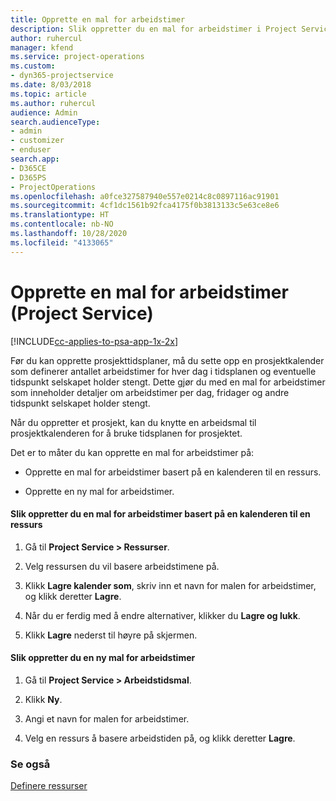 ```yaml
---
title: Opprette en mal for arbeidstimer
description: Slik oppretter du en mal for arbeidstimer i Project Service
author: ruhercul
manager: kfend
ms.service: project-operations
ms.custom:
- dyn365-projectservice
ms.date: 8/03/2018
ms.topic: article
ms.author: ruhercul
audience: Admin
search.audienceType:
- admin
- customizer
- enduser
search.app:
- D365CE
- D365PS
- ProjectOperations
ms.openlocfilehash: a0fce327587940e557e0214c8c0897116ac91901
ms.sourcegitcommit: 4cf1dc1561b92fca4175f0b3813133c5e63ce8e6
ms.translationtype: HT
ms.contentlocale: nb-NO
ms.lasthandoff: 10/28/2020
ms.locfileid: "4133065"
---
```

# <a name="create-a-work-hours-template-project-service"></a>Opprette en mal for arbeidstimer (Project Service)

[!INCLUDE[cc-applies-to-psa-app-1x-2x](../includes/cc-applies-to-psa-app-1x-2x.md)]

Før du kan opprette prosjekttidsplaner, må du sette opp en prosjektkalender som definerer antallet arbeidstimer for hver dag i tidsplanen og eventuelle tidspunkt selskapet holder stengt. Dette gjør du med en mal for arbeidstimer som inneholder detaljer om arbeidstimer per dag, fridager og andre tidspunkt selskapet holder stengt.  
  
 Når du oppretter et prosjekt, kan du knytte en arbeidsmal til prosjektkalenderen for å bruke tidsplanen for prosjektet.  
  
 Det er to måter du kan opprette en mal for arbeidstimer på:  
  
-   Opprette en mal for arbeidstimer basert på en kalenderen til en ressurs.  
  
-   Opprette en ny mal for arbeidstimer.  
  
#### <a name="to-create-a-work-hours-template-based-on-a-resources-calendar"></a>Slik oppretter du en mal for arbeidstimer basert på en kalenderen til en ressurs  
  
1.  Gå til **Project Service > Ressurser**.  
  
2.  Velg ressursen du vil basere arbeidstimene på.  
  
3.  Klikk **Lagre kalender som**, skriv inn et navn for malen for arbeidstimer, og klikk deretter **Lagre**.  
  
4.  Når du er ferdig med å endre alternativer, klikker du **Lagre og lukk**.  
  
5.  Klikk **Lagre** nederst til høyre på skjermen.  
  
#### <a name="to-create-a-new-work-hours-template"></a>Slik oppretter du en ny mal for arbeidstimer  
  
1.  Gå til **Project Service > Arbeidstidsmal**.  
  
2.  Klikk **Ny**.  
  
3.  Angi et navn for malen for arbeidstimer.  
  
4.  Velg en ressurs å basere arbeidstiden på, og klikk deretter **Lagre**.  
  
### <a name="see-also"></a>Se også  
 [Definere ressurser](../psa/set-up-resources.md)
